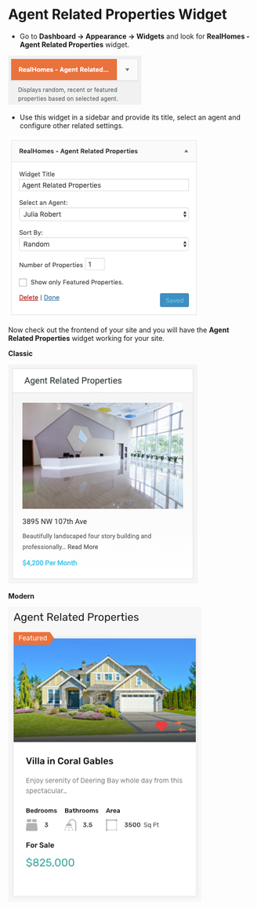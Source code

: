 # Agent Related Properties Widget

- Go to **Dashboard → Appearance → Widgets** and look for **RealHomes - Agent Related Properties** widget.

![RealHomes Agent Related Properties Widget](images/widgets/agent-related-properties-widget.png)

- Use this widget in a sidebar and provide its title, select an agent and configure other related settings. 

![RealHomes Agent Related Properties Widget Settings](images/widgets/agent-related-properties-widget-settings.png)

Now check out the frontend of your site and you will have the **Agent Related Properties** widget working for your site.

**Classic**

![RealHomes Agent Related Properties Widget Classic](images/widgets/agent-related-properties-widget-frontend.png)

**Modern**

![RealHomes Agent Related Properties Widget Modern](images/widgets/agent-related-properties-widget-frontend-mod.png)
